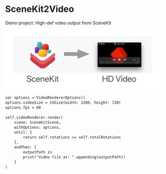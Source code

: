 # SceneKit2Video
Demo project: High-def video output from SceneKit

![Video files from SceneKit scenes](/README.png)

    var options = VideoRendererOptions()
    options.videoSize = CGSize(width: 1280, height: 720)
    options.fps = 60

    self.videoRenderer.render(
        scene: SceneKitScene,
        withOptions: options,
        until: {
            return self.rotations >= self.totalRotations
        },
        andThen: {
            outputPath in
            print("Video file at: ".appending(outputPath))
        }
    )
